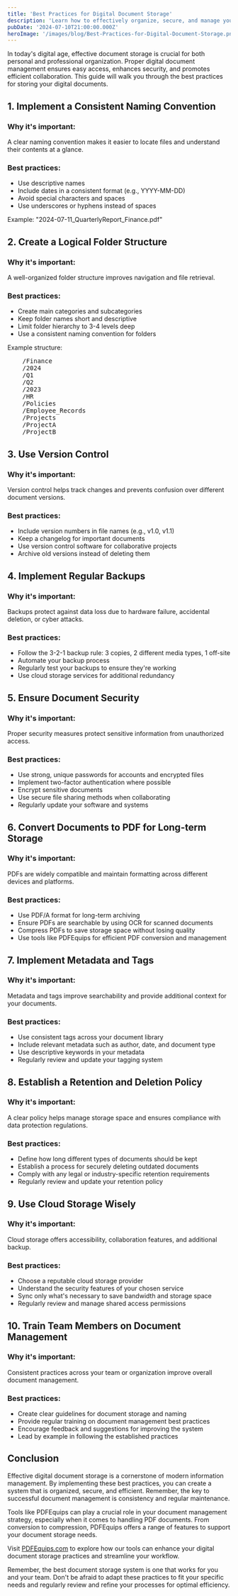 ```yaml
---
title: 'Best Practices for Digital Document Storage'
description: 'Learn how to effectively organize, secure, and manage your digital documents for optimal accessibility and longevity'
pubDate: '2024-07-10T21:00:00.000Z'
heroImage: '/images/blog/Best-Practices-for-Digital-Document-Storage.png'
---
```


In today's digital age, effective document storage is crucial for both personal and professional organization. Proper digital document management ensures easy access, enhances security, and promotes efficient collaboration. This guide will walk you through the best practices for storing your digital documents.

## 1. Implement a Consistent Naming Convention

### Why it's important:
A clear naming convention makes it easier to locate files and understand their contents at a glance.

### Best practices:
- Use descriptive names
- Include dates in a consistent format (e.g., YYYY-MM-DD)
- Avoid special characters and spaces
- Use underscores or hyphens instead of spaces

Example: "2024-07-11_QuarterlyReport_Finance.pdf"

## 2. Create a Logical Folder Structure

### Why it's important:
A well-organized folder structure improves navigation and file retrieval.

### Best practices:
- Create main categories and subcategories
- Keep folder names short and descriptive
- Limit folder hierarchy to 3-4 levels deep
- Use a consistent naming convention for folders

Example structure:

<pre>
    /Finance
    /2024
    /Q1
    /Q2
    /2023
    /HR
    /Policies
    /Employee_Records
    /Projects
    /ProjectA
    /ProjectB
</pre>

## 3. Use Version Control

### Why it's important:
Version control helps track changes and prevents confusion over different document versions.

### Best practices:
- Include version numbers in file names (e.g., v1.0, v1.1)
- Keep a changelog for important documents
- Use version control software for collaborative projects
- Archive old versions instead of deleting them

## 4. Implement Regular Backups

### Why it's important:
Backups protect against data loss due to hardware failure, accidental deletion, or cyber attacks.

### Best practices:
- Follow the 3-2-1 backup rule: 3 copies, 2 different media types, 1 off-site
- Automate your backup process
- Regularly test your backups to ensure they're working
- Use cloud storage services for additional redundancy

## 5. Ensure Document Security

### Why it's important:
Proper security measures protect sensitive information from unauthorized access.

### Best practices:
- Use strong, unique passwords for accounts and encrypted files
- Implement two-factor authentication where possible
- Encrypt sensitive documents
- Use secure file sharing methods when collaborating
- Regularly update your software and systems

## 6. Convert Documents to PDF for Long-term Storage

### Why it's important:
PDFs are widely compatible and maintain formatting across different devices and platforms.

### Best practices:
- Use PDF/A format for long-term archiving
- Ensure PDFs are searchable by using OCR for scanned documents
- Compress PDFs to save storage space without losing quality
- Use tools like PDFEquips for efficient PDF conversion and management

## 7. Implement Metadata and Tags

### Why it's important:
Metadata and tags improve searchability and provide additional context for your documents.

### Best practices:
- Use consistent tags across your document library
- Include relevant metadata such as author, date, and document type
- Use descriptive keywords in your metadata
- Regularly review and update your tagging system

## 8. Establish a Retention and Deletion Policy

### Why it's important:
A clear policy helps manage storage space and ensures compliance with data protection regulations.

### Best practices:
- Define how long different types of documents should be kept
- Establish a process for securely deleting outdated documents
- Comply with any legal or industry-specific retention requirements
- Regularly review and update your retention policy

## 9. Use Cloud Storage Wisely

### Why it's important:
Cloud storage offers accessibility, collaboration features, and additional backup.

### Best practices:
- Choose a reputable cloud storage provider
- Understand the security features of your chosen service
- Sync only what's necessary to save bandwidth and storage space
- Regularly review and manage shared access permissions

## 10. Train Team Members on Document Management

### Why it's important:
Consistent practices across your team or organization improve overall document management.

### Best practices:
- Create clear guidelines for document storage and naming
- Provide regular training on document management best practices
- Encourage feedback and suggestions for improving the system
- Lead by example in following the established practices

## Conclusion

Effective digital document storage is a cornerstone of modern information management. By implementing these best practices, you can create a system that is organized, secure, and efficient. Remember, the key to successful document management is consistency and regular maintenance.

Tools like PDFEquips can play a crucial role in your document management strategy, especially when it comes to handling PDF documents. From conversion to compression, PDFEquips offers a range of features to support your document storage needs.

Visit [PDFEquips.com](https://www.pdfequips.com) to explore how our tools can enhance your digital document storage practices and streamline your workflow.

Remember, the best document storage system is one that works for you and your team. Don't be afraid to adapt these practices to fit your specific needs and regularly review and refine your processes for optimal efficiency.